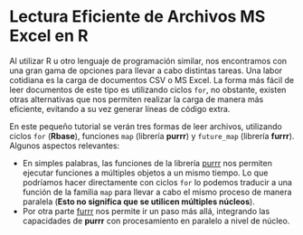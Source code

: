 # Lectura Eficiente de Archivos MS Excel en R

Al utilizar R u otro lenguaje de programación similar, nos encontramos con una gran gama de opciones para llevar a cabo distintas tareas. Una labor cotidiana es la carga de documentos CSV o MS Excel. La forma más fácil de leer documentos de este tipo es utilizando ciclos `for`, no obstante, existen otras alternativas que nos permiten realizar la carga de manera más eficiente, evitando a su vez generar líneas de código extra. 

En este pequeño tutorial se verán tres formas de leer archivos, utilizando ciclos `for` (**Rbase**), funciones `map` (librería **purrr**) y `future_map` (librería **furrr**). Algunos aspectos relevantes:

- En simples palabras, las funciones de la librería [purrr](https://github.com/tidyverse/purrr) nos permiten ejecutar funciones a múltiples objetos a un mismo tiempo. Lo que podríamos hacer directamente con ciclos `for` lo podemos traducir a una función de la familia `map` para llevar a cabo el mismo proceso de manera paralela (**Esto no significa que se utilicen múltiples núcleos**). 
- Por otra parte [furrr](https://github.com/DavisVaughan/furrr) nos permite ir un paso más allá, integrando las capacidades de **purrr** con procesamiento en paralelo a nivel de núcleo.




